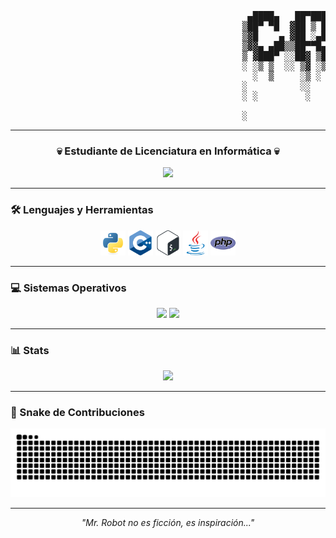 <!-- ASCII ART -->
<pre>
                                             ▄████▄   ██▀███   ▄▄▄       ▄████▄   ██ ▄█▀ ▒█████    
                                            ▒██▀ ▀█  ▓██ ▒ ██▒▒████▄    ▒██▀ ▀█   ██▄█▒ ▒██▒  ██▒  
                                            ▒▓█    ▄ ▓██ ░▄█ ▒▒██  ▀█▄  ▒▓█    ▄ ▓███▄░ ▒██░  ██▒  
                                            ▒▓▓▄ ▄██▒▒██▀▀█▄  ░██▄▄▄▄██ ▒▓▓▄ ▄██▒▓██ █▄ ▒██   ██░  
                                            ▒ ▓███▀ ░░██▓ ▒██▒ ▓█   ▓██▒▒ ▓███▀ ░▒██▒ █▄░ ████▓▒░  
                                            ░ ░▒ ▒  ░░ ▒▓ ░▒▓░ ▒▒   ▓▒█░░ ░▒ ▒  ░▒ ▒▒ ▓▒░ ▒░▒░▒░   
                                              ░  ▒     ░▒ ░ ▒░  ▒   ▒▒ ░  ░  ▒   ░ ░▒ ▒░  ░ ▒ ▒░   
                                            ░          ░░   ░   ░   ▒   ░        ░ ░░ ░ ░ ░ ░ ▒    
                                            ░ ░         ░           ░  ░░ ░      ░  ░       ░ ░    
                                                                                                    
                                            ░               by @hack_cracko                        
</pre>

---

<h3 align="center">💀 Estudiante de Licenciatura en Informática 💀</h3>
<p align="center">
  <img src="https://readme-typing-svg.herokuapp.com?font=Fira%20Code&size=24&color=00FF77&center=true&vCenter=true&width=760&lines=Backend%20%7C%20Seguridad%20Inform%C3%A1tica%20%7C%20An%C3%A1lisis%20de%20Datos" />
</p>


---

### 🛠️ Lenguajes y Herramientas
<p align="center">
  <img src="https://raw.githubusercontent.com/devicons/devicon/master/icons/python/python-original.svg" width="40" height="40"/>
  <img src="https://raw.githubusercontent.com/devicons/devicon/master/icons/cplusplus/cplusplus-original.svg" width="40" height="40"/>
  <img src="https://raw.githubusercontent.com/devicons/devicon/master/icons/bash/bash-original.svg" width="40" height="40"/>
  <img src="https://raw.githubusercontent.com/devicons/devicon/master/icons/java/java-original.svg" width="40" height="40"/>
  <img src="https://raw.githubusercontent.com/devicons/devicon/master/icons/php/php-original.svg" width="40" height="40"/>
</p>

---

### 💻 Sistemas Operativos
<p align="center">
  <img src="https://img.shields.io/badge/Linux-00ff77?style=for-the-badge&logo=linux&logoColor=black" />
  <img src="https://img.shields.io/badge/Windows-00a2ff?style=for-the-badge&logo=windows&logoColor=white" />
</p>


---

### 📊 Stats
<p align="center">
  <img src="https://github-readme-stats.vercel.app/api?username=Cracko34&show_icons=true&theme=radical&title_color=00ff77&icon_color=00ff77&text_color=9f9f9f&bg_color=000000" />
</p>

---

### 🐍 Snake de Contribuciones
<p align="center">
  <img src="https://github.com/Cracko34/Cracko34/blob/output/github-contribution-grid-snake.svg" alt="snake"/>
</p>

---

<p align="center"><i>"Mr. Robot no es ficción, es inspiración..."</i></p>
